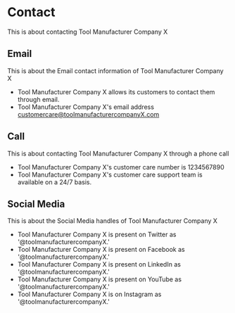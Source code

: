 # Contact

This is about contacting Tool Manufacturer Company X

## Email

This is about the Email contact information of Tool Manufacturer Company X

- Tool Manufacturer Company X  allows its customers to contact them through email.
- Tool Manufacturer Company X's email address customercare@toolmanufacturercompanyX.com

## Call

This is about contacting Tool Manufacturer Company X through a phone call

- Tool Manufacturer Company X's customer care number is 1234567890
- Tool Manufacturer Company X's customer care support team is available on a 24/7 basis.

## Social Media

This is about the Social Media handles of Tool Manufacturer Company X

- Tool Manufacturer Company X is present on Twitter as '@toolmanufacturercompanyX.'
- Tool Manufacturer Company X is present on Facebook as '@toolmanufacturercompanyX.'
- Tool Manufacturer Company X is present on LinkedIn as '@toolmanufacturercompanyX.'
- Tool Manufacturer Company X is present on YouTube as '@toolmanufacturercompanyX.'
- Tool Manufacturer Company X is on Instagram as '@toolmanufacturercompanyX.'